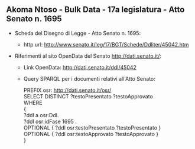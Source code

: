 ## Akoma Ntoso - Bulk Data - 17a legislatura - Atto Senato n. 1695 ##

* Scheda del Disegno di Legge - Atto Senato n. 1695:
	* http url: http://www.senato.it/leg/17/BGT/Schede/Ddliter/45042.htm

* Riferimenti al sito OpenData del Senato http://dati.senato.it/:
	* Link OpenData: http://dati.senato.it/ddl/45042
	* Query SPARQL per i documenti relativi all'Atto Senato:

        PREFIX osr: <http://dati.senato.it/osr/>  
		SELECT DISTINCT ?testoPresentato ?testoApprovato  
		WHERE  
		{  
		    ?ddl a osr:Ddl.  
		    ?ddl osr:idFase 1695 .  
		    OPTIONAL { ?ddl osr:testoPresentato ?testoPresentato }  
		    OPTIONAL { ?ddl osr:testoApprovato ?testoApprovato }  
		}
		